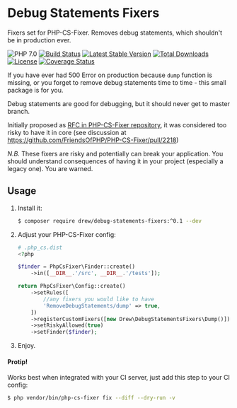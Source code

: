 # Debug Statements Fixers
Fixers set for PHP-CS-Fixer. Removes debug statements, which shouldn't be in production ever. 

![PHP 7.0](https://img.shields.io/badge/PHP-7.0-8C9CB6.svg?style=flat)
[![Build Status](https://travis-ci.org/akovalyov/DebugStatementsFixers.svg?branch=master)](https://travis-ci.org/akovalyov/DebugStatementsFixers)
[![Latest Stable Version](https://poser.pugx.org/akovalyov/DebugStatementsFixers/v/stable)](https://packagist.org/packages/akovalyov/DebugStatementsFixers)
[![Total Downloads](https://poser.pugx.org/akovalyov/DebugStatementsFixers/downloads)](https://packagist.org/packages/akovalyov/DebugStatementsFixers)
[![License](https://poser.pugx.org/akovalyov/DebugStatementsFixers/license)](https://packagist.org/packages/akovalyov/DebugStatementsFixers)
[![Coverage Status](https://coveralls.io/repos/github/akovalyov/DebugStatementsFixers/badge.svg?branch=master)](https://coveralls.io/github/akovalyov/DebugStatementsFixers?branch=master)

If you have ever had 500 Error on production because `dump` function is missing, 
or you forget to remove debug statements time to time - this small package is for you.

Debug statements are good for debugging, but it should never get to master branch.

Initially proposed as [RFC in PHP-CS-Fixer repository](https://github.com/FriendsOfPHP/PHP-CS-Fixer/issues/2195), 
it was considered too risky to have it in core (see discussion at https://github.com/FriendsOfPHP/PHP-CS-Fixer/pull/2218)

*N.B.* These fixers are risky and potentially can break your application. You should understand consequences of having it in your project (especially a legacy one). You are warned.


## Usage

1. Install it:
    
    ```bash
    $ composer require drew/debug-statements-fixers:^0.1 --dev
    ```

2. Adjust your PHP-CS-Fixer config:
    
    ```php
    # .php_cs.dist
    <?php
    
    $finder = PhpCsFixer\Finder::create()
        ->in([__DIR__.'/src', __DIR__.'/tests']);

    return PhpCsFixer\Config::create()
        ->setRules([
            //any fixers you would like to have
            'RemoveDebugStatements/dump' => true,
        ])
        ->registerCustomFixers([new Drew\DebugStatementsFixers\Dump()])
        ->setRiskyAllowed(true)
        ->setFinder($finder);    
    ```
3. Enjoy.

#### Protip!

Works best when integrated with your CI server, just add this step to your CI config:

```bash
$ php vendor/bin/php-cs-fixer fix --diff --dry-run -v
```
